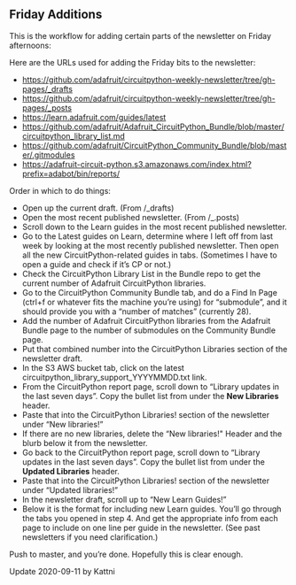 ## Friday Additions

This is the workflow for adding certain parts of the newsletter on Friday afternoons:

Here are the URLs used for adding the Friday bits to the newsletter:
- https://github.com/adafruit/circuitpython-weekly-newsletter/tree/gh-pages/_drafts
- https://github.com/adafruit/circuitpython-weekly-newsletter/tree/gh-pages/_posts
- https://learn.adafruit.com/guides/latest
- https://github.com/adafruit/Adafruit_CircuitPython_Bundle/blob/master/circuitpython_library_list.md
- https://github.com/adafruit/CircuitPython_Community_Bundle/blob/master/.gitmodules
- https://adafruit-circuit-python.s3.amazonaws.com/index.html?prefix=adabot/bin/reports/

Order in which to do things:
- Open up the current draft. (From /_drafts)
- Open the most recent published newsletter. (From /_.posts)
- Scroll down to the Learn guides in the most recent published newsletter.
- Go to the Latest guides on Learn, determine where I left off from last week by looking at the most recently published newsletter. Then open all the new CircuitPython-related guides in tabs. (Sometimes I have to open a guide and check if it’s CP or not.)
- Check the CircuitPython Library List in the Bundle repo to get the current number of Adafruit CircuitPython libraries. 
- Go to the CircuitPython Community Bundle tab, and do a Find In Page (ctrl+f or whatever fits the machine you’re using) for “submodule”, and it should provide you with a “number of matches” (currently 28). 
- Add the number of Adafruit CircuitPython libraries from the Adafruit Bundle page to the number of submodules on the Community Bundle page.
- Put that combined number into the CircuitPython Libraries section of the newsletter draft.
- In the S3 AWS bucket tab, click on the latest circuitpython_library_support_YYYYMMDD.txt link.
- From the CircuitPython report page, scroll down to “Library updates in the last seven days”. Copy the bullet list from under the **New Libraries** header.
- Paste that into the CircuitPython Libraries! section of the newsletter under “New libraries!” 
- If there are no new libraries, delete the “New libraries!" Header and the blurb below it from the newsletter.
- Go back to the CircuitPython report page, scroll down to “Library updates in the last seven days”. Copy the bullet list from under the **Updated Libraries** header.
- Paste that into the CircuitPython Libraries! section of the newsletter under “Updated libraries!” 
- In the newsletter draft, scroll up to “New Learn Guides!”
- Below it is the format for including new Learn guides. You’ll go through the tabs you opened in step 4. And get the appropriate info from each page to include on one line per guide in the newsletter. (See past newsletters if you need clarification.)

Push to master, and you’re done. Hopefully this is clear enough.

Update 2020-09-11 by Kattni
